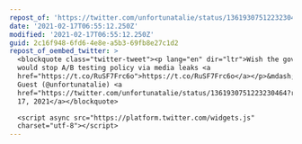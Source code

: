 ```yaml
---
repost_of: 'https://twitter.com/unfortunatalie/status/1361930751223230464?s=09'
date: '2021-02-17T06:55:12.250Z'
modified: '2021-02-17T06:55:12.250Z'
guid: 2c16f948-6fd6-4e8e-a5b3-69fb8e27c1d2
repost_of_oembed_twitter: >
  <blockquote class="twitter-tweet"><p lang="en" dir="ltr">Wish the government
  would stop A/B testing policy via media leaks <a
  href="https://t.co/RuSF7Frc6o">https://t.co/RuSF7Frc6o</a></p>&mdash; Nat
  Guest (@unfortunatalie) <a
  href="https://twitter.com/unfortunatalie/status/1361930751223230464?ref_src=twsrc%5Etfw">February
  17, 2021</a></blockquote>

  <script async src="https://platform.twitter.com/widgets.js"
  charset="utf-8"></script>
---
```

 
